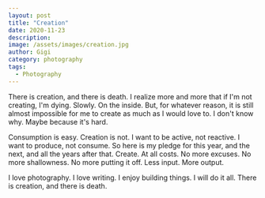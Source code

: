 ```yaml
---
layout: post
title: "Creation"
date: 2020-11-23
description:
image: /assets/images/creation.jpg
author: Gigi
category: photography
tags:
  - Photography
---
```


There is creation, and there is death. I realize more and more that if I'm not creating, I'm dying. Slowly. On the inside. But, for whatever reason, it is still almost impossible for me to create as much as I would love to. I don't know why. Maybe because it's hard.

Consumption is easy. Creation is not. I want to be active, not reactive. I want to produce, not consume. So here is my pledge for this year, and the next, and all the years after that. Create. At all costs. No more excuses. No more shallowness. No more putting it off. Less input. More output.

I love photography. I love writing. I enjoy building things. I will do it all. There is creation, and there is death.

